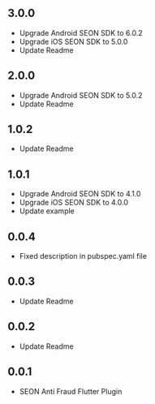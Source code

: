 ## 3.0.0

* Upgrade Android SEON SDK to 6.0.2
* Upgrade iOS SEON SDK to 5.0.0
* Update Readme

## 2.0.0

* Upgrade Android SEON SDK to 5.0.2
* Update Readme

## 1.0.2

* Update Readme

## 1.0.1

* Upgrade Android SEON SDK to 4.1.0
* Upgrade iOS SEON SDK to 4.0.0
* Update example

## 0.0.4

* Fixed description in pubspec.yaml file

## 0.0.3

* Update Readme

## 0.0.2

* Update Readme

## 0.0.1

* SEON Anti Fraud Flutter Plugin
